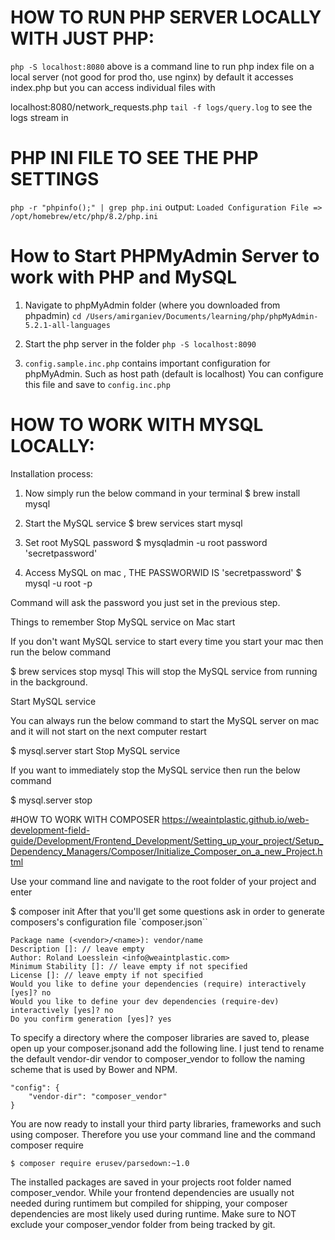 # HOW TO RUN PHP SERVER LOCALLY WITH JUST PHP:
`php -S localhost:8080`
above is a command line to run php index file on a local server (not good for prod tho, use nginx)
by default it accesses index.php but you can access individual files with

localhost:8080/network_requests.php
`tail -f logs/query.log`
to see the logs stream in

# PHP INI FILE TO SEE THE PHP SETTINGS
`php -r "phpinfo();" | grep php.ini`
output:
`Loaded Configuration File => /opt/homebrew/etc/php/8.2/php.ini`

# How to Start PHPMyAdmin Server to work with PHP and MySQL

1. Navigate to phpMyAdmin folder (where you downloaded from phpadmin)
`cd /Users/amirganiev/Documents/learning/php/phpMyAdmin-5.2.1-all-languages`

2. Start the php server in the folder
`php -S localhost:8090`

3. `config.sample.inc.php` contains important configuration for phpMyAdmin.
Such as host path (default is localhost)
You can configure this file and save to `config.inc.php`

# HOW TO WORK WITH MYSQL LOCALLY:
Installation process:
1. Now simply run the below command in your terminal
$ brew install mysql

2. Start the MySQL service
$ brew services start mysql

3. Set root MySQL password
$ mysqladmin -u root password 'secretpassword'

4. Access MySQL on mac , THE PASSWORWID IS 'secretpassword'
$ mysql -u root -p

Command will ask the password you just set in the previous step.

Things to remember
Stop MySQL service on Mac start

If you don't want MySQL service to start every time you start your mac then run the below command

$ brew services stop mysql
This will stop the MySQL service from running in the background.

Start MySQL service

You can always run the below command to start the MySQL server on mac and it will not start on the next computer restart

$ mysql.server start
Stop MySQL service

If you want to immediately stop the MySQL service then run the below command

$ mysql.server stop

#HOW TO WORK WITH COMPOSER
https://weaintplastic.github.io/web-development-field-guide/Development/Frontend_Development/Setting_up_your_project/Setup_Dependency_Managers/Composer/Initialize_Composer_on_a_new_Project.html

Use your command line and navigate to the root folder of your project and enter

$ composer init
After that you'll get some questions ask in order to generate composers's configuration file `composer.json``

```
Package name (<vendor>/<name>): vendor/name
Description []: // leave empty
Author: Roland Loesslein <info@weaintplastic.com>
Minimum Stability []: // leave empty if not specified
License []: // leave empty if not specified
Would you like to define your dependencies (require) interactively [yes]? no
Would you like to define your dev dependencies (require-dev) interactively [yes]? no
Do you confirm generation [yes]? yes
```
To specify a directory where the composer libraries are saved to, please open up your composer.jsonand add the following line. I just tend to rename the default vendor-dir vendor to composer_vendor to follow the naming scheme that is used by Bower and NPM.

```
"config": {
    "vendor-dir": "composer_vendor"
}
```
You are now ready to install your third party libraries, frameworks and such using composer. Therefore you use your command line and the command composer require
```
$ composer require erusev/parsedown:~1.0
```
The installed packages are saved in your projects root folder named composer_vendor. While your frontend dependencies are usually not needed during runtimem but compiled for shipping, your composer dependencies are most likely used during runtime. Make sure to NOT exclude your composer_vendor folder from being tracked by git.
